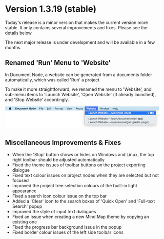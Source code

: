 ﻿# Version 1.3.19 (stable)

Today's release is a minor version that makes the current version more stable. It only contains several improvements and fixes. Please see the details below.

The next major release is under development and will be available in a few months.

## Renamed 'Run' Menu to 'Website'

In Document Node, a website can be generated from a documents folder automatically, which was called 'Run' a project.

To make it more straightforward, we renamed the menu to 'Website', and sub-menu items to 'Launch Website', 'Open Website' (if already launched), and 'Stop Website' accordingly.

![screenshot-website-menu](screenshot-website-menu.png)

## Miscellaneous Improvements & Fixes

* When the 'Stop' button shows or hides on Windows and Linux, the top right toolbar should be adjusted automatically
* Fixed the theme issues of toolbar buttons on the project exporting dialogue
* Fixed text colour issues on project nodes when they are selected but not focused
* Improved the project tree selection colours of the built-in light appearance
* Fixed a search icon colour issue on the top bar
* Added a 'Clear' icon to the search boxes of 'Quick Open' and 'Full-text Search' popup
* Improved the style of input text dialogues
* Fixed an issue when creating a new Mind Map theme by copying an existing one
* Fixed the progress bar background issue in the popup
* Fixed border colour issues of the left side toolbar icons
